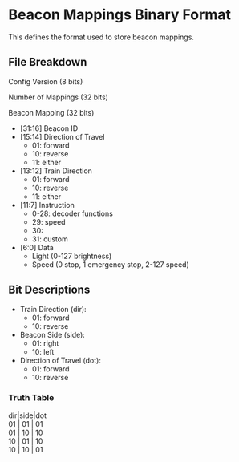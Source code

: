 # Beacon Mappings Binary Format
This defines the format used to store beacon mappings.

## File Breakdown
Config Version (8 bits)

Number of Mappings (32 bits)

Beacon Mapping (32 bits)
- [31:16] Beacon ID
- [15:14] Direction of Travel
  - 01: forward
  - 10: reverse
  - 11: either
- [13:12] Train Direction
  - 01: forward
  - 10: reverse
  - 11: either
- [11:7] Instruction
  - 0-28: decoder functions
  - 29: speed
  - 30:
  - 31: custom
- [6:0] Data
  - Light (0-127 brightness)
  - Speed (0 stop, 1 emergency stop, 2-127 speed)

## Bit Descriptions
- Train Direction (dir):
  - 01: forward
  - 10: reverse
- Beacon Side (side):
  - 01: right
  - 10: left
- Direction of Travel (dot):
  - 01: forward
  - 10: reverse

### Truth Table
   dir|side|dot  
   01 | 01 | 01  
   01 | 10 | 10  
   10 | 01 | 10  
   10 | 10 | 01  
